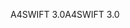 <span data-ttu-id="02bcf-101">A4SWIFT 3.0</span><span class="sxs-lookup"><span data-stu-id="02bcf-101">A4SWIFT 3.0</span></span>